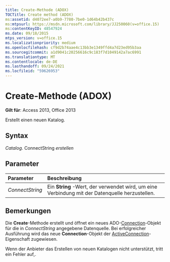```yaml
---
title: Create-Methode (ADOX)
TOCTitle: Create method (ADOX)
ms:assetid: d4072ee7-a0b9-7780-7be0-1d64b42b437c
ms:mtpsurl: https://msdn.microsoft.com/library/JJ250060(v=office.15)
ms:contentKeyID: 48547924
ms.date: 09/18/2015
mtps_version: v=office.15
ms.localizationpriority: medium
ms.openlocfilehash: cf9d2b74aae4c13bb3e1349ffd4a7d23ed95b3aa
ms.sourcegitcommit: a1d9041c20256616c9c183f7d1049142a7ac6991
ms.translationtype: MT
ms.contentlocale: de-DE
ms.lasthandoff: 09/24/2021
ms.locfileid: "59626953"
---
```

# <a name="create-method-adox"></a>Create-Methode (ADOX)

**Gilt für**: Access 2013, Office 2013

Erstellt einen neuen Katalog.

## <a name="syntax"></a>Syntax

*Catalog*. ConnectString *erstellen*

## <a name="parameters"></a>Parameter

|Parameter|Beschreibung|
|:--------|:----------|
|*ConnectString* |Ein **String** -Wert, der verwendet wird, um eine Verbindung mit der Datenquelle herzustellen.|

## <a name="remarks"></a>Bemerkungen

Die **Create**-Methode erstellt und öffnet ein neues ADO-[Connection](connection-object-ado.md)-Objekt für die in *ConnectString* angegebene Datenquelle. Bei erfolgreicher Ausführung wird das neue **Connection**-Objekt der [ActiveConnection](activeconnection-property-adox.md)-Eigenschaft zugewiesen.

Wenn der Anbieter das Erstellen von neuen Katalogen nicht unterstützt, tritt ein Fehler auf,.


